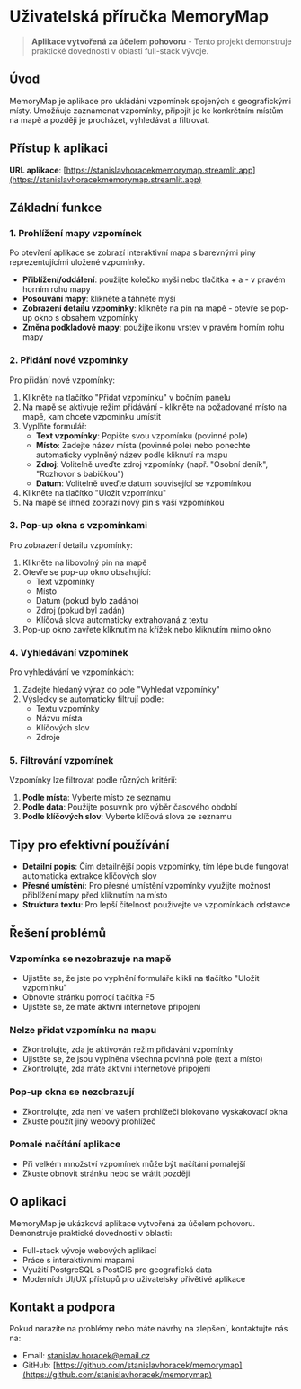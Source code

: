 # Uživatelská příručka MemoryMap

> **Aplikace vytvořená za účelem pohovoru** - Tento projekt demonstruje praktické dovednosti v oblasti full-stack vývoje.

## Úvod

MemoryMap je aplikace pro ukládání vzpomínek spojených s geografickými místy. Umožňuje zaznamenat vzpomínky, připojit je ke konkrétním místům na mapě a později je procházet, vyhledávat a filtrovat.

## Přístup k aplikaci

**URL aplikace**: [https://stanislavhoracekmemorymap.streamlit.app](https://stanislavhoracekmemorymap.streamlit.app)

## Základní funkce

### 1. Prohlížení mapy vzpomínek

Po otevření aplikace se zobrazí interaktivní mapa s barevnými piny reprezentujícími uložené vzpomínky.

- **Přiblížení/oddálení**: použijte kolečko myši nebo tlačítka + a - v pravém horním rohu mapy
- **Posouvání mapy**: klikněte a táhněte myší
- **Zobrazení detailu vzpomínky**: klikněte na pin na mapě - otevře se pop-up okno s obsahem vzpomínky
- **Změna podkladové mapy**: použijte ikonu vrstev v pravém horním rohu mapy

### 2. Přidání nové vzpomínky

Pro přidání nové vzpomínky:

1. Klikněte na tlačítko "Přidat vzpomínku" v bočním panelu
2. Na mapě se aktivuje režim přidávání - klikněte na požadované místo na mapě, kam chcete vzpomínku umístit
3. Vyplňte formulář:
   - **Text vzpomínky**: Popište svou vzpomínku (povinné pole)
   - **Místo**: Zadejte název místa (povinné pole) nebo ponechte automaticky vyplněný název podle kliknutí na mapu
   - **Zdroj**: Volitelně uveďte zdroj vzpomínky (např. "Osobní deník", "Rozhovor s babičkou")
   - **Datum**: Volitelně uveďte datum související se vzpomínkou
4. Klikněte na tlačítko "Uložit vzpomínku"
5. Na mapě se ihned zobrazí nový pin s vaší vzpomínkou

### 3. Pop-up okna s vzpomínkami

Pro zobrazení detailu vzpomínky:

1. Klikněte na libovolný pin na mapě
2. Otevře se pop-up okno obsahující:
   - Text vzpomínky
   - Místo
   - Datum (pokud bylo zadáno)
   - Zdroj (pokud byl zadán)
   - Klíčová slova automaticky extrahovaná z textu
3. Pop-up okno zavřete kliknutím na křížek nebo kliknutím mimo okno

### 4. Vyhledávání vzpomínek

Pro vyhledávání ve vzpomínkách:

1. Zadejte hledaný výraz do pole "Vyhledat vzpomínky"
2. Výsledky se automaticky filtrují podle:
   - Textu vzpomínky
   - Názvu místa
   - Klíčových slov
   - Zdroje

### 5. Filtrování vzpomínek

Vzpomínky lze filtrovat podle různých kritérií:

1. **Podle místa**: Vyberte místo ze seznamu
2. **Podle data**: Použijte posuvník pro výběr časového období
3. **Podle klíčových slov**: Vyberte klíčová slova ze seznamu

## Tipy pro efektivní používání

- **Detailní popis**: Čím detailnější popis vzpomínky, tím lépe bude fungovat automatická extrakce klíčových slov
- **Přesné umístění**: Pro přesné umístění vzpomínky využijte možnost přiblížení mapy před kliknutím na místo
- **Struktura textu**: Pro lepší čitelnost používejte ve vzpomínkách odstavce

## Řešení problémů

### Vzpomínka se nezobrazuje na mapě

- Ujistěte se, že jste po vyplnění formuláře klikli na tlačítko "Uložit vzpomínku"
- Obnovte stránku pomocí tlačítka F5
- Ujistěte se, že máte aktivní internetové připojení

### Nelze přidat vzpomínku na mapu

- Zkontrolujte, zda je aktivován režim přidávání vzpomínky
- Ujistěte se, že jsou vyplněna všechna povinná pole (text a místo)
- Zkontrolujte, zda máte aktivní internetové připojení

### Pop-up okna se nezobrazují

- Zkontrolujte, zda není ve vašem prohlížeči blokováno vyskakovací okna
- Zkuste použít jiný webový prohlížeč

### Pomalé načítání aplikace

- Při velkém množství vzpomínek může být načítání pomalejší
- Zkuste obnovit stránku nebo se vrátit později

## O aplikaci

MemoryMap je ukázková aplikace vytvořená za účelem pohovoru. Demonstruje praktické dovednosti v oblasti:
- Full-stack vývoje webových aplikací
- Práce s interaktivními mapami
- Využití PostgreSQL s PostGIS pro geografická data
- Moderních UI/UX přístupů pro uživatelsky přívětivé aplikace

## Kontakt a podpora

Pokud narazíte na problémy nebo máte návrhy na zlepšení, kontaktujte nás na:

- Email: [stanislav.horacek@email.cz](mailto:stanislav.horacek@email.cz)
- GitHub: [https://github.com/stanislavhoracek/memorymap](https://github.com/stanislavhoracek/memorymap) 